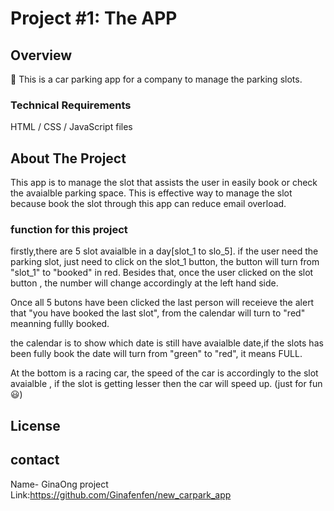 # Project #1: The APP

## Overview

:red_car: This is a car parking app for a company to manage the parking slots.

### Technical Requirements

HTML / CSS / JavaScript files

## About The Project

This app is to manage the slot that assists the user in easily book or check the avaialble parking space. This is effective way to manage the slot because book the slot through this app can reduce email overload.

### function for this project

firstly,there are 5 slot avaialble in a day[slot_1 to slo_5]. if the user need the parking slot, just need to click on the slot_1 button, the button will turn from "slot_1" to "booked" in red. Besides that, once the user clicked on the slot button , the number will change accordingly at the left hand side.

Once all 5 butons have been clicked the last person will receieve the alert that "you have booked the last slot", from the calendar will turn to "red" meanning fullly booked.

the calendar is to show which date is still have avaialble date,if the slots has been fully book the date will turn from "green" to "red", it means FULL.

At the bottom is a racing car, the speed of the car is accordingly to the slot avaialble , if the slot is getting lesser then the car will speed up. (just for fun:smiley:)

## License

## contact

Name- GinaOng
project Link:https://github.com/Ginafenfen/new_carpark_app
